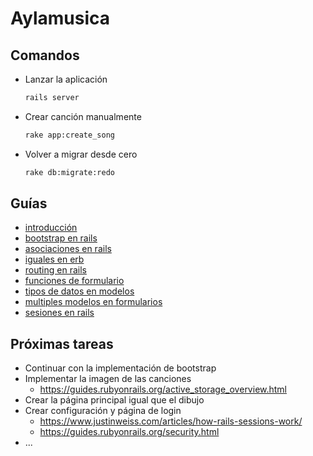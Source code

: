 # Aylamusica

## Comandos

- Lanzar la aplicación

    ```bash
    rails server
    ```

- Crear canción manualmente

    ```bash
    rake app:create_song
    ```
  
- Volver a migrar desde cero
    
    ```bash
    rake db:migrate:redo
    ```

## Guías

- [introducción](https://guides.rubyonrails.org/getting_started.html)
- [bootstrap en rails](https://www.digitalocean.com/community/tutorials/how-to-add-bootstrap-to-a-ruby-on-rails-application)
- [asociaciones en rails](https://guides.rubyonrails.org/association_basics.html)
- [iguales en erb](https://stackoverflow.com/questions/3952403/without-equal-in-ruby-erb-means)
- [routing en rails](https://guides.rubyonrails.org/routing.html)
- [funciones de formulario](https://guides.rubyonrails.org/form_helpers.html)
- [tipos de datos en modelos](https://api.rubyonrails.org/v6.0.2.1/classes/ActiveRecord/ConnectionAdapters/SchemaStatements.html#method-i-add_column)
- [multiples modelos en formularios](https://stackoverflow.com/questions/32884412/how-to-handle-multiple-models-in-one-rails-form)
- [sesiones en rails](https://guides.rubyonrails.org/security.html)

## Próximas tareas

- Continuar con la implementación de bootstrap
- Implementar la imagen de las canciones
  - https://guides.rubyonrails.org/active_storage_overview.html
- Crear la página principal igual que el dibujo
- Crear configuración y página de login
    - https://www.justinweiss.com/articles/how-rails-sessions-work/
    - https://guides.rubyonrails.org/security.html
- ...